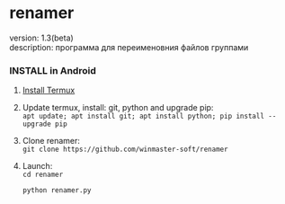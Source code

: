 # renamer
version: 1.3(beta)  
description: программа для переименовния файлов группами  

### INSTALL in Android  

1. [Install Termux](https://play.google.com/store/apps/details?id=com.termux)

2. Update termux, install:  git, python and upgrade pip:  
` apt update; apt install git; apt install python; pip install --upgrade pip `

3. Clone renamer:  
` git clone https://github.com/winmaster-soft/renamer `  

4. Launch:  
   ` cd renamer `  

   ` python renamer.py `
